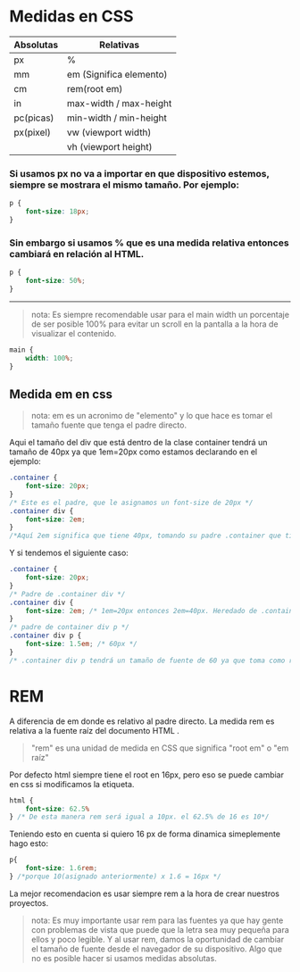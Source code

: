 # Medidas en CSS

|Absolutas | Relativas              |
|----------|------------------------|
|px        |    %                   |
|mm        |em (Significa elemento) |
|cm        |rem(root em)            |
|in        |max-width / max-height  |
|pc(picas) |min-width / min-height  |
|px(pixel) |  vw (viewport width)   |
|          |  vh (viewport height)  |



### Si usamos px no va a importar en que dispositivo estemos, siempre se mostrara el mismo tamaño. Por ejemplo:

``` css
p {
    font-size: 18px;
}

```

### Sin embargo si usamos % que es una medida relativa entonces cambiará en relación al HTML.

``` css
p {
    font-size: 50%;
} 
```
---

> nota: Es siempre recomendable usar para el main width un porcentaje de ser posible 100% para evitar un scroll en la pantalla a la hora de visualizar el contenido.

```css
main {
    width: 100%;
}
```

## Medida em en css

> nota: em es un acronimo de "elemento" y lo que hace es tomar el tamaño fuente que tenga el padre directo.

Aqui el tamaño del div que está dentro de la clase container tendrá un tamaño de 40px ya que 1em=20px como estamos declarando en el ejemplo:

```css
.container {
    font-size: 20px;
}
/* Este es el padre, que le asignamos un font-size de 20px */
.container div {
    font-size: 2em;
}
/*Aquí 2em significa que tiene 40px, tomando su padre .container que tiene 20px */
```


Y si tendemos el siguiente caso:

```css
.container {
    font-size: 20px;
}
/* Padre de .container div */
.container div {
    font-size: 2em; /* 1em=20px entonces 2em=40px. Heredado de .container */
}
/* padre de container div p */
.container div p {
    font-size: 1.5em; /* 60px */
}
/* .container div p tendrá un tamaño de fuente de 60 ya que toma como referencia su padre directo que es ".container div" y NO ".container" */
```


# REM

A diferencia de em donde es relativo al padre directo. La medida rem es relativa a la fuente raíz del documento HTML <html>. 

> "rem" es una unidad de medida en CSS que significa "root em" o "em raíz"

Por defecto html siempre tiene el root en 16px, pero eso se puede cambiar en css si modificamos la etiqueta.

``` css
html { 
    font-size: 62.5%
} /* De esta manera rem será igual a 10px. el 62.5% de 16 es 10*/
```

Teniendo esto en cuenta si quiero 16 px de forma dinamica simeplemente hago esto:

```css
p{
    font-size: 1.6rem; 
} /*porque 10(asignado anteriormente) x 1.6 = 16px */
```

La mejor recomendacion es usar siempre rem a la hora de crear nuestros proyectos.

> nota: Es muy importante usar rem para las fuentes ya que hay gente con problemas de vista que puede que la letra sea muy pequeña para ellos y poco legible. Y al usar rem, damos la oportunidad de cambiar el tamaño de fuente desde el navegador de su dispositivo. Algo que no es posible hacer si usamos medidas absolutas.

 